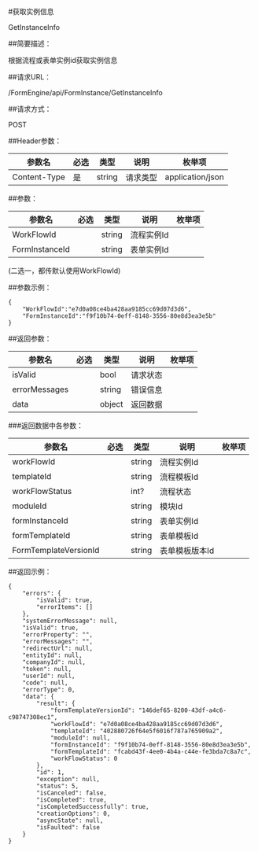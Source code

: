 #获取实例信息

GetInstanceInfo

##简要描述：

根据流程或表单实例id获取实例信息

##请求URL：

/FormEngine/api/FormInstance/GetInstanceInfo

##请求方式：

POST

##Header参数：

|  参数名 | 必选  | 类型  | 说明  | 枚举项  |
| ------------ | ------------ | ------------ | ------------ | ------------|
| Content-Type  |  是 | string  |  请求类型 | application/json|

##参数：

|  参数名 | 必选  | 类型  | 说明  | 枚举项  |
| ------------ | ------------ | ------------ | ------------ | ------------|
| WorkFlowId  |   | string  | 流程实例Id  ||
| FormInstanceId  |   | string  | 表单实例Id  ||

(二选一，都传默认使用WorkFlowId)

##参数示例：

    {
    	"WorkFlowId":"e7d0a08ce4ba428aa9185cc69d07d3d6",
    	"FormInstanceId":"f9f10b74-0eff-8148-3556-80e8d3ea3e5b"
    }

##返回参数：

|  参数名 | 必选  | 类型  | 说明  | 枚举项  |
| ------------ | ------------ | ------------ | ------------ | ------------|
|isValid||bool|请求状态||
|errorMessages||string|错误信息||
|data||object|返回数据||

###返回数据中各参数：

|  参数名 | 必选  | 类型  | 说明  | 枚举项  |
| ------------ | ------------ | ------------ | ------------ | ------------|
| workFlowId  |   | string  | 流程实例Id  ||
| templateId  |   | string  | 流程模板Id  ||
| workFlowStatus  |   | int?  | 流程状态  ||
| moduleId  |   | string  | 模块Id  ||
| formInstanceId  |   | string  | 表单实例Id  ||
| formTemplateId  |   | string  | 表单模板Id  ||
| FormTemplateVersionId  |   | string  | 表单模板版本Id  ||


##返回示例：   

    {
        "errors": {
            "isValid": true,
            "errorItems": []
        },
        "systemErrorMessage": null,
        "isValid": true,
        "errorProperty": "",
        "errorMessages": "",
        "redirectUrl": null,
        "entityId": null,
        "companyId": null,
        "token": null,
        "userId": null,
        "code": null,
        "errorType": 0,
        "data": {
            "result": {
                "formTemplateVersionId": "146def65-8200-43df-a4c6-c98747308ec1",
                "workFlowId": "e7d0a08ce4ba428aa9185cc69d07d3d6",
                "templateId": "402880726f64e5f6016f787a765909a2",
                "moduleId": null,
                "formInstanceId": "f9f10b74-0eff-8148-3556-80e8d3ea3e5b",
                "formTemplateId": "fcabd43f-4ee0-4b4a-c44e-fe3bda7c8a7c",
                "workFlowStatus": 0
            },
            "id": 1,
            "exception": null,
            "status": 5,
            "isCanceled": false,
            "isCompleted": true,
            "isCompletedSuccessfully": true,
            "creationOptions": 0,
            "asyncState": null,
            "isFaulted": false
        }
    }
